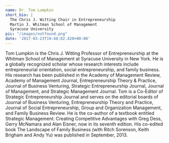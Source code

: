 ```yaml
---
name: Dr. Tom Lumpkin
short_bio: |
  The Chris J. Witting Chair in Entrepreneurship
  Martin J. Whitman School of Management
  Syracuse University
pic: "/images/notfound.png"
date: '2017-03-23T19:48:02.420+00:00'
---
```

Tom Lumpkin is the Chris J. Witting Professor of Entrepreneurship at the Whitman School of Management at Syracuse University in New York. He is a globally recognized scholar whose research interests include entrepreneurial orientation, social entrepreneurship, and family business. His research has been published in the Academy of Management Review, Academy of Management Journal, Entrepreneurship Theory & Practice, Journal of Business Venturing, Strategic Entrepreneurship Journal, Journal of Management, and Strategic Management Journal. Tom is a Co-Editor of Strategic Entrepreneurship Journal and serves on the editorial boards of Journal of Business Venturing, Entrepreneurship Theory and Practice, Journal of Social Entrepreneurship, Group and Organization Management, and Family Business Review. He is the co-author of a textbook entitled Strategic Management: Creating Competitive Advantages with Greg Dess, Gerry McNamara and Alan Eisner, now in its seventh edition. His co-edited book The Landscape of Family Business (with Ritch Sorenson, Keith Brigham and Andy Yu) was published in September, 2013.
